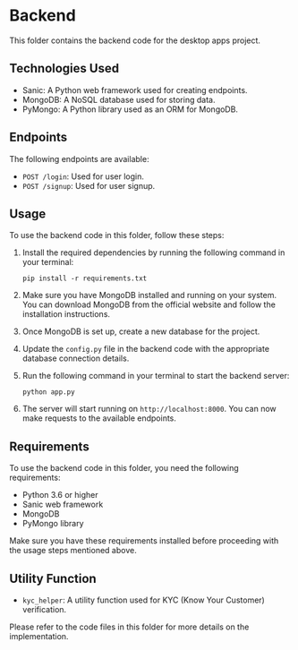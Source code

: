 # Backend

This folder contains the backend code for the desktop apps project.

## Technologies Used

- Sanic: A Python web framework used for creating endpoints.
- MongoDB: A NoSQL database used for storing data.
- PyMongo: A Python library used as an ORM for MongoDB.

## Endpoints

The following endpoints are available:

- `POST /login`: Used for user login.
- `POST /signup`: Used for user signup.

## Usage

To use the backend code in this folder, follow these steps:

1. Install the required dependencies by running the following command in your terminal:

    ```shell
    pip install -r requirements.txt
    ```

2. Make sure you have MongoDB installed and running on your system. You can download MongoDB from the official website and follow the installation instructions.

3. Once MongoDB is set up, create a new database for the project.

4. Update the `config.py` file in the backend code with the appropriate database connection details.

5. Run the following command in your terminal to start the backend server:

    ```shell
    python app.py
    ```

6. The server will start running on `http://localhost:8000`. You can now make requests to the available endpoints.

## Requirements

To use the backend code in this folder, you need the following requirements:

- Python 3.6 or higher
- Sanic web framework
- MongoDB
- PyMongo library

Make sure you have these requirements installed before proceeding with the usage steps mentioned above.

## Utility Function

- `kyc_helper`: A utility function used for KYC (Know Your Customer) verification.

Please refer to the code files in this folder for more details on the implementation.

